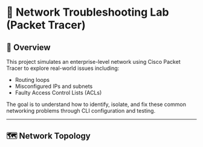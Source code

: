 # 🧪 Network Troubleshooting Lab (Packet Tracer)

## 📘 Overview

This project simulates an enterprise-level network using Cisco Packet Tracer to explore real-world issues including:
- Routing loops
- Misconfigured IPs and subnets
- Faulty Access Control Lists (ACLs)

The goal is to understand how to identify, isolate, and fix these common networking problems through CLI configuration and testing.

---

## 🗺️ Network Topology


